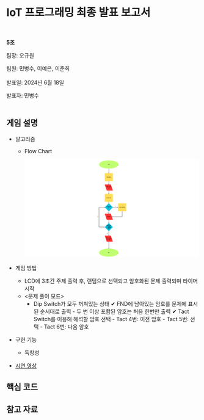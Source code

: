 # IoT 프로그래밍 최종 발표 보고서
</br>

**5조**   

팀장: 오규원

팀원: 민병수, 이예은, 이준희   
</br>
발표일: 2024년 6월 18일

발표자: 민병수
</br>
</br>

## 게임 설명
+ 알고리즘  
  + Flow Chart
 
    <img src="https://github.com/IoT-programing-team-5/IoT-Project/blob/main/report/img/%ED%94%8C%EB%A1%9C%EC%9A%B0%EC%B0%A8%ED%8A%B8.png"/>
 
+ 게임 방법
  + LCD에 3초간 주제 출력 후, 랜덤으로 선택되고 암호화된 문제 출력되며 타이머 시작
  + <문제 풀이 모드>
    + Dip Switch가 모두 꺼져있는 상태
      ✔ FND에 남아있는 암호를 문제에 표시된 순서대로 출력 
          - 두 번 이상 포함된 암호는 처음 한번만 출력
      ✔ Tact Switch를 이용해 해석할 암호 선택
          -  Tact 4번: 이전 암호
          -  Tact 5번: 선택
          -  Tact 6번: 다음 암호

+ 구현 기능
  + 독창성
 
+ [시연 영상](https://youtu.be/ZJcun-a4ZXE?si=bPZ5OPqYbS7Te_jF)

## 핵심 코드
 
## 참고 자료
